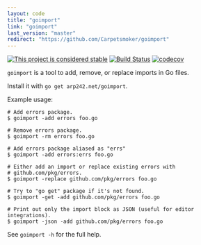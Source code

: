 ```yaml
---
layout: code
title: "goimport"
link: "goimport"
last_version: "master"
redirect: "https://github.com/Carpetsmoker/goimport"
---
```


[![This project is considered stable](https://img.shields.io/badge/Status-stable-green.svg)](https://arp242.net/status/stable)
[![Build Status](https://travis-ci.org/Carpetsmoker/goimport.svg?branch=master)](https://travis-ci.org/Carpetsmoker/goimport)
[![codecov](https://codecov.io/gh/Carpetsmoker/goimport/branch/master/graph/badge.svg)](https://codecov.io/gh/Carpetsmoker/goimport)

`goimport` is a tool to add, remove, or replace imports in Go files.

Install it with `go get arp242.net/goimport`.

Example usage:

```shell
# Add errors package.
$ goimport -add errors foo.go

# Remove errors package.
$ goimport -rm errors foo.go

# Add errors package aliased as "errs"
$ goimport -add errors:errs foo.go

# Either add an import or replace existing errors with
# github.com/pkg/errors.
$ goimport -replace github.com/pkg/errors foo.go

# Try to "go get" package if it's not found.
$ goimport -get -add github.com/pkg/errors foo.go

# Print out only the import block as JSON (useful for editor integrations).
$ goimport -json -add github.com/pkg/errors foo.go
```

See `goimport -h` for the full help.
